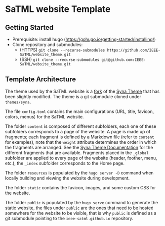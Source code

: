 # SaTML website Template

## Getting Started

- Prerequisite: install hugo (https://gohugo.io/getting-started/installing/)
- Clone repository and submodules:
  - (HTTPS) `git clone --recurse-submodules https://github.com/IEEE-SaTML/website_theme.git`
  - (SSH) `git clone --recurse-submodules git@github.com:IEEE-SaTML/website_theme.git`

## Template Architecture

The theme used by the SaTML website is a [fork](https://github.com/IEEE-SaTML/website_theme) of the [Syna Theme](https://syna.okkur.org/docs) that has been slightly modified. The theme is a git submodule cloned under `themes/syna`.

The file `config.toml` contains the main configurations (URL, title, favicon, colors, menus) for the SaTML website. 

The folder `content` is composed of different subfolders, each one of these subfolders corresponds to a page of the website. A page is made up of fragments; each fragment is defined by a Markdown file (refer to `content` for examples), note that the `weight` attribute determines the order in which the fragments are arranged. See the [Syna Theme Documentation](https://syna.okkur.org/docs) for the different fragments that are available.
Fragments placed in the `_global` subfolder are applied to every page of the website (header, foother, menu, etc.), the `_index` subfolder corresponds to the Home page.

The folder `resources` is populated by the `hugo server -D` command when locally building and viewing the website during development.

The folder `static` contains the favicon, images, and some custom CSS for the website.

The folder `public` is populated by the `hugo serve` command to generate the static website, the files under `public` are the ones that need to be hosted somewhere for the website to be visible, that is why `public` is defined as a git submodule pointing to the `ieee-satml.github.io` repository.

